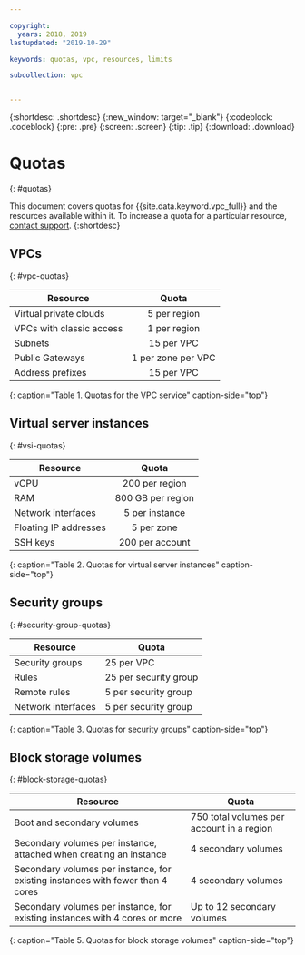 ```yaml
---

copyright:
  years: 2018, 2019
lastupdated: "2019-10-29"

keywords: quotas, vpc, resources, limits

subcollection: vpc


---
```


{:shortdesc: .shortdesc}
{:new_window: target="_blank"}
{:codeblock: .codeblock}
{:pre: .pre}
{:screen: .screen}
{:tip: .tip}
{:download: .download}

# Quotas
{: #quotas}

This document covers quotas for {{site.data.keyword.vpc_full}} and the resources available within it. To increase a quota for a particular resource, [contact support](/docs/get-support?topic=get-support-getting-customer-support).
{:shortdesc}


## VPCs
{: #vpc-quotas}

|   Resource     | Quota |
| ------- | :------: |
| Virtual private clouds | 5 per region|
| VPCs with classic access | 1 per region|
| Subnets | 15 per VPC |
| Public Gateways | 1 per zone per VPC |
| Address prefixes | 15 per VPC |
{: caption="Table 1. Quotas for the VPC service" caption-side="top"}

## Virtual server instances
{: #vsi-quotas}

|   Resource     | Quota |
| ------- | :------: |
| vCPU |  200 per region  |
| RAM | 800 GB per region |
| Network interfaces | 5 per instance |
| Floating IP addresses | 5 per zone |
| SSH keys | 200 per account |
{: caption="Table 2. Quotas for virtual server instances" caption-side="top"}


## Security groups
{: #security-group-quotas}

|Resource|Quota|
|--------|-----|
|Security groups|25 per VPC|
|Rules|25 per security group|
|Remote rules|5 per security group|
|Network interfaces|5 per security group|
{: caption="Table 3. Quotas for security groups" caption-side="top"}

## Block storage volumes
{: #block-storage-quotas}

| Resource | Quota |
|----------|-------|
| Boot and secondary volumes | 750 total volumes per account in a region |
| Secondary volumes per instance, attached when creating an instance |  4 secondary volumes |
| Secondary volumes per instance, for existing instances with fewer than 4 cores | 4 secondary volumes |
| Secondary volumes per instance, for existing instances with 4 cores or more | Up to 12 secondary volumes |
{: caption="Table 5. Quotas for block storage volumes" caption-side="top"}

